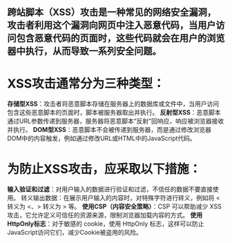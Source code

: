 ## 跨站脚本（XSS）攻击是一种常见的网络安全漏洞，攻击者利用这个漏洞向网页中注入恶意代码，当用户访问包含恶意代码的页面时，这些代码就会在用户的浏览器中执行，从而导致一系列安全问题。

# XSS攻击通常分为三种类型：

**存储型XSS**：攻击者将恶意脚本存储在服务器上的数据库或文件中，当用户访问包含这些恶意脚本的页面时，脚本被服务器取出并执行。
**反射型XSS**：恶意脚本通过URL参数传递到服务器，服务器将恶意脚本“反射”回响应，响应被浏览器接收并执行。
**DOM型XSS**：恶意脚本不会被传递到服务器，而是通过修改浏览器DOM中的内容触发，例如通过修改URL或HTML中的JavaScript代码。

# 为防止XSS攻击，应采取以下措施：
**输入验证和过滤**：对用户输入的数据进行验证和过滤，不信任的数据不要直接使用。
转义输出数据：在展示用户输入的内容时，对特殊字符进行转义，例如将 < 转义为 &lt;、> 转义为 &gt; 等。
**使用CSP（内容安全策略）**：CSP 可以帮助减少 XSS 攻击，它允许定义可信任的资源来源，限制浏览器加载内容的方式。
**使用HttpOnly标志**：对于敏感的 cookie，使用 HttpOnly 标志，这样可以防止JavaScript访问它们，减少Cookie被盗用的风险。
